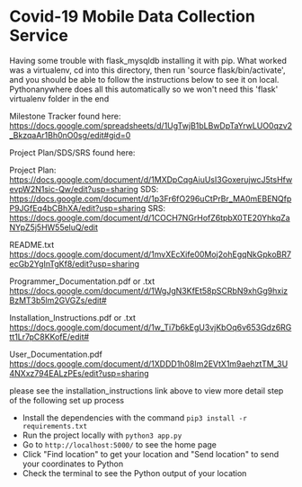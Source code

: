 # Covid-19 Mobile Data Collection Service


Having some trouble with flask_mysqldb installing it with pip. What worked was a virtualenv, cd into this directory, then run 'source flask/bin/activate', and you should be able to follow the instructions below to see it on local. Pythonanywhere does all this automatically so we won't need this 'flask' virtualenv folder in the end

Milestone Tracker found here:
https://docs.google.com/spreadsheets/d/1UgTwjB1bLBwDpTaYrwLUO0qzv2_BkzqaAr1Bh0nO0sg/edit#gid=0

Project Plan/SDS/SRS found here:

Project Plan: https://docs.google.com/document/d/1MXDpCqgAiuUsI3GoxerujwcJ5tsHfwevpW2N1sic-Qw/edit?usp=sharing
SDS: https://docs.google.com/document/d/1p3Fr6fO296uCtPrBr_MA0mEBENQfpP9JGfEq4bCBhXA/edit?usp=sharing
SRS: https://docs.google.com/document/d/1COCH7NGrHofZ6tpbX0TE20YhkqZaNYpZ5j5HW55eluQ/edit

README.txt    
https://docs.google.com/document/d/1mvXEcXife00Moj2ohEgqNkGpkoBR7ecGb2YgInTgKf8/edit?usp=sharing

Programmer_Documentation.pdf or .txt
https://docs.google.com/document/d/1WgJgN3KfEt58pSCRbN9xhGg9hxizBzMT3b5lm2GVGZs/edit#

Installation_Instructions.pdf or .txt 
https://docs.google.com/document/d/1w_Ti7b6kEgU3vjKbOq6v653Gdz6RGtt1Lr7pC8KKofE/edit#

User_Documentation.pdf          
https://docs.google.com/document/d/1XDDD1h08Im2EVtX1m9aehztTM_3U4NXxz794EALzPEs/edit?usp=sharing

please see the installation_instructions link above to view more detail step of the following set up process
+ Install the dependencies with the command `pip3 install -r requirements.txt`  
+ Run the project locally with `python3 app.py`  
+ Go to `http://localhost:5000/` to see the home page  
+ Click "Find location" to get your location and "Send location" to send your coordinates to Python  
+ Check the terminal to see the Python output of your location  
